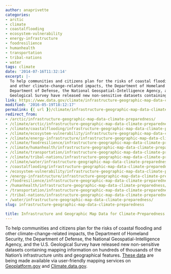 ```yaml
---
author: anaprivette
categories:
- arctic
- climate
- coastalflooding
- ecosystem-vulnerability
- energy-infrastructure
- foodresilience
- humanhealth
- transportation
- tribal-nations
- water
tags: climate
date: '2014-07-16T11:32:14'
excerpt: |-
  To help communities and citizens plan for the risks of coastal flooding
  and other climate-change-related impacts, the Department of Homeland Security, the
  Department of Defense, the National Geospatial-Intelligence Agency, and the U.S.
  Geological Survey have released new non-sensitive datasets containing…
link: https://www.data.gov/climate/infrastructure-geographic-map-data-climate-preparedness/
modified: '2016-05-19T18:12:17'
permalink: {{ url }}/climate/infrastructure-geographic-map-data-climate-preparedness/
redirect_from:
- /arctic/infrastructure-geographic-map-data-climate-preparedness/
- /climate/arctic/infrastructure-geographic-map-data-climate-preparedness/
- /climate/coastalflooding/infrastructure-geographic-map-data-climate-preparedness/
- /climate/ecosystem-vulnerability/infrastructure-geographic-map-data-climate-preparedness/
- /climate/energy-infrastructure/infrastructure-geographic-map-data-climate-preparedness/
- /climate/foodresilience/infrastructure-geographic-map-data-climate-preparedness/
- /climate/humanhealth/infrastructure-geographic-map-data-climate-preparedness/
- /climate/transportation/infrastructure-geographic-map-data-climate-preparedness/
- /climate/tribal-nations/infrastructure-geographic-map-data-climate-preparedness/
- /climate/water/infrastructure-geographic-map-data-climate-preparedness/
- /coastalflooding/infrastructure-geographic-map-data-climate-preparedness/
- /ecosystem-vulnerability/infrastructure-geographic-map-data-climate-preparedness/
- /energy-infrastructure/infrastructure-geographic-map-data-climate-preparedness/
- /foodresilience/infrastructure-geographic-map-data-climate-preparedness/
- /humanhealth/infrastructure-geographic-map-data-climate-preparedness/
- /transportation/infrastructure-geographic-map-data-climate-preparedness/
- /tribal-nations/infrastructure-geographic-map-data-climate-preparedness/
- /water/infrastructure-geographic-map-data-climate-preparedness/
slug: infrastructure-geographic-map-data-climate-preparedness

title: Infrastructure and Geographic Map Data for Climate-Preparedness
---
```


To help communities and citizens plan for the risks of coastal flooding and other climate-change-related impacts, the Department of Homeland Security, the Department of Defense, the National Geospatial-Intelligence Agency, and the U.S. Geological Survey have released new non-sensitive datasets containing mapping information on hundreds of thousands of the Nation’s infrastructure units and geographical features. [These data](http://hsip.geoplatform.gov/arcgis/rest/services/HSIP_Public) are being made available via user-friendly mapping services on [Geoplatform.gov](http://www.geoplatform.gov/) and [Climate.data.gov](/climate).
